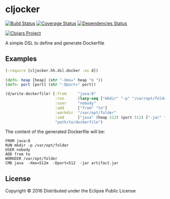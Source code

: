# cljocker
[![Build Status](https://travis-ci.org/minhtuannguyen/cljocker.svg?branch=master)](https://travis-ci.org/minhtuannguyen/cljocker)
[![Coverage Status](https://coveralls.io/repos/github/minhtuannguyen/cljocker/badge.svg?branch=master)](https://coveralls.io/github/minhtuannguyen/cljocker?branch=master)
[![Dependencies Status](http://jarkeeper.com/minhtuannguyen/cljocker/status.svg)](http://jarkeeper.com/minhtuannguyen/cljocker)


[![Clojars Project](http://clojars.org/minhtuannguyen/cljocker/latest-version.svg)](https://clojars.org/minhtuannguyen/cljocker)

A simple DSL to define and generate Dockerfile

## Examples

```clojure
(:require [cljocker.hh.dsl.docker :as d])
            
(defn- heap [heap] (str "-Xmx=" heap "m "))
(defn- port [port] (str "-Dport=" port))

(d/write-dockerfile! [:from     "java:8"
                      :run      (lazy-seq ["mkdir" "-p" "/var/opt/folder"])
                      :user     "nobody"
                      :add      ["from" "to"]
                      :workdir  "/var/opt/folder"
                      :cmd      ["java" (heap 512) (port 512) ["-jar" "artifact.jar"]]]
                      "path/to/dockerfile")       
```

The content of the generated Dockerfile will be:

```shell
FROM java:8
RUN mkdir -p /var/opt/folder
USER nobody
ADD from to
WORKDIR /var/opt/folder
CMD java  -Xmx=512m  -Dport=512  -jar artifact.jar    
```


## License

Copyright © 2016 
Distributed under the Eclipse Public License